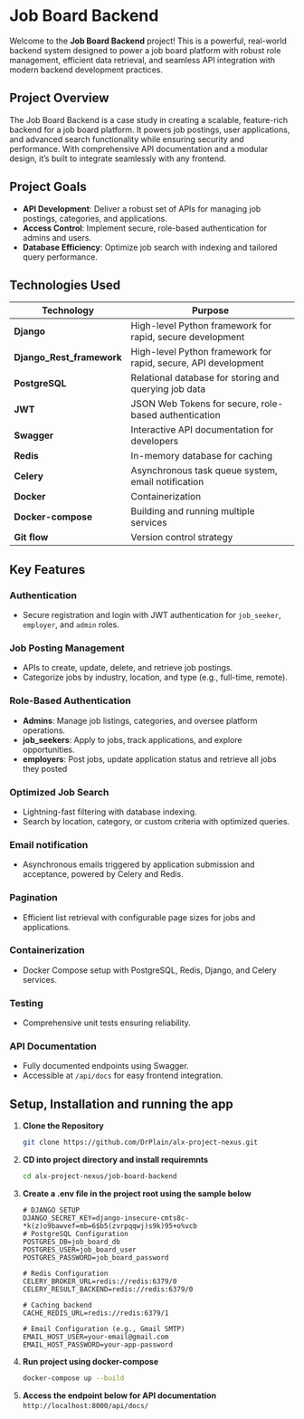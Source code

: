 # Job Board Backend

Welcome to the **Job Board Backend** project! This is a powerful, real-world backend system designed to power a job board platform with robust role management, efficient data retrieval, and seamless API integration with modern backend development practices.

## Project Overview

The Job Board Backend is a case study in creating a scalable, feature-rich backend for a job board platform. It powers job postings, user applications, and advanced search functionality while ensuring security and performance. With comprehensive API documentation and a modular design, it’s built to integrate seamlessly with any frontend.

## Project Goals

- **API Development**: Deliver a robust set of APIs for managing job postings, categories, and applications.
- **Access Control**: Implement secure, role-based authentication for admins and users.
- **Database Efficiency**: Optimize job search with indexing and tailored query performance.

## Technologies Used

| **Technology** | **Purpose**                       |
|-----------------|------------------------------------|
| **Django**     | High-level Python framework for rapid, secure development |
| **Django_Rest_framework**     | High-level Python framework for rapid, secure, API development |
| **PostgreSQL** | Relational database for storing and querying job data     |
| **JWT**        | JSON Web Tokens for secure, role-based authentication     |
| **Swagger**    | Interactive API documentation for developers              |
| **Redis**      | In-memory database for caching                            |
| **Celery**     | Asynchronous task queue system, email notification        |
| **Docker**     | Containerization        |
| **Docker-compose**     | Building and running multiple services       |
| **Git flow**     | Version control strategy        |

## Key Features

### Authentication
- Secure registration and login with JWT authentication for `job_seeker`, `employer`, and `admin` roles.

### Job Posting Management
- APIs to create, update, delete, and retrieve job postings.
- Categorize jobs by industry, location, and type (e.g., full-time, remote).

### Role-Based Authentication
- **Admins**: Manage job listings, categories, and oversee platform operations.
- **job_seekers**: Apply to jobs, track applications, and explore opportunities.
- **employers**: Post jobs, update application status and retrieve all jobs they posted

### Optimized Job Search
- Lightning-fast filtering with database indexing.
- Search by location, category, or custom criteria with optimized queries.

### Email notification
- Asynchronous emails triggered by application submission and acceptance, powered by Celery and Redis.

### Pagination
- Efficient list retrieval with configurable page sizes for jobs and applications.

### Containerization
- Docker Compose setup with PostgreSQL, Redis, Django, and Celery services.

### Testing
- Comprehensive unit tests ensuring reliability.

### API Documentation
- Fully documented endpoints using Swagger.
- Accessible at `/api/docs` for easy frontend integration.


## Setup, Installation and running the app
1. **Clone the Repository**  
   ```bash
   git clone https://github.com/DrPlain/alx-project-nexus.git

2. **CD into project directory and install requiremnts** 
   ```bash
   cd alx-project-nexus/job-board-backend

3. **Create a .env file in the project root using the sample below** 
   ```plaintext
   # DJANGO SETUP
   DJANGO_SECRET_KEY=django-insecure-cmts8c-*k(z)o9bawvef=mb=6$b5(zvrpqqwj)s9k)95+o%vcb
   # PostgreSQL Configuration
   POSTGRES_DB=job_board_db
   POSTGRES_USER=job_board_user
   POSTGRES_PASSWORD=job_board_password

   # Redis Configuration
   CELERY_BROKER_URL=redis://redis:6379/0
   CELERY_RESULT_BACKEND=redis://redis:6379/0

   # Caching backend
   CACHE_REDIS_URL=redis://redis:6379/1

   # Email Configuration (e.g., Gmail SMTP)
   EMAIL_HOST_USER=your-email@gmail.com
   EMAIL_HOST_PASSWORD=your-app-password

3. **Run project using docker-compose** 
   ```bash
   docker-compose up --build

4. **Access the endpoint below for API documentation** 
   `http://localhost:8000/api/docs/`
